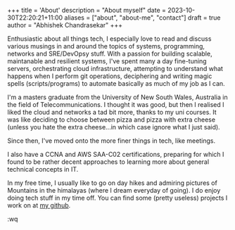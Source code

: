 +++
title = 'About'
description = "About myself"
date = 2023-10-30T22:20:21+11:00
aliases = ["about", "about-me", "contact"]
draft = true
author = "Abhishek Chandrasekar"
+++

Enthusiastic about all things tech, I especially love to read and discuss various musings in and around the 
topics of systems, programming, networks and SRE/DevOpsy stuff. 
With a passion for building scalable, maintanable and resilient systems, 
I've spent many a day fine-tuning servers, orchestrating cloud infrastructure, attempting to understand what happens 
when I perform git operations, deciphering and writing magic spells (scripts/programs) to automate basically as much of my job as I can.

I'm a masters graduate from the University of New South Wales, Australia in the field of Telecommunications. 
I thought it was good, but then I realised I liked the cloud and networks a tad bit more, thanks to my uni courses. It was like deciding
to choose between pizza and pizza with extra cheese (unless you hate the extra cheese...in which case ignore what I just said).

Since then, I've moved onto the more finer things in tech, like meetings.

I also have a CCNA and AWS SAA-C02 certifications, preparing for
which I found to be rather decent approaches to learning more about general technical concepts in IT. 

In my free time, I usually like to go on day hikes and admiring pictures of Mountains in the himalayas (where I dream everyday of going). 
I do enjoy doing tech stuff in my time off. You can find some (pretty useless) projects I work on at [my github](https://github.com).

:wq

